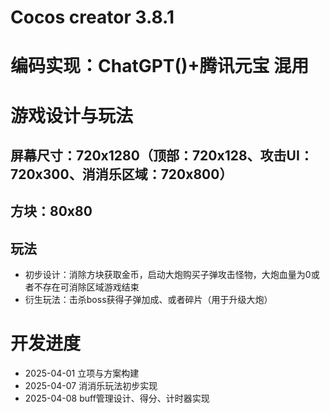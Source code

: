 # Cocos creator 3.8.1
# 编码实现：ChatGPT()+腾讯元宝 混用
# 游戏设计与玩法
## 屏幕尺寸：720x1280（顶部：720x128、攻击UI：720x300、消消乐区域：720x800）
## 方块：80x80
## 玩法
- 初步设计：消除方块获取金币，启动大炮购买子弹攻击怪物，大炮血量为0或者不存在可消除区域游戏结束
- 衍生玩法：击杀boss获得子弹加成、或者碎片（用于升级大炮）
# 开发进度
- 2025-04-01 立项与方案构建
- 2025-04-07 消消乐玩法初步实现
- 2025-04-08 buff管理设计、得分、计时器实现

